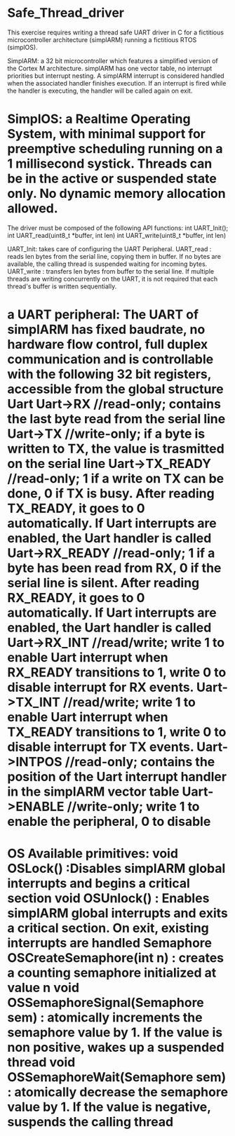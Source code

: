 # Safe_Thread_driver
This exercise requires writing a thread safe UART driver in C for a fictitious microcontroller architecture
(simplARM) running a fictitious RTOS (simplOS).

SimplARM: a 32 bit microcontroller which features a simplified version of the Cortex M architecture. simplARM has
one vector table, no interrupt priorities but interrupt nesting. A simplARM interrupt is considered handled when the
associated handler finishes execution. If an interrupt is fired while the handler is executing, the handler will be called
again on exit.

SimplOS: a Realtime Operating System, with minimal support for preemptive scheduling running on a 1 millisecond
systick. Threads can be in the active or suspended state only. No dynamic memory allocation allowed.
============================================================================================================
The driver must be composed of the following API functions:
int UART_Init();
int UART_read(uint8_t *buffer, int len)
int UART_write(uint8_t *buffer, int len)

UART_Init: takes care of configuring the UART Peripheral.
UART_read : reads len bytes from the serial line, copying them in buffer. If no bytes are available, the calling thread is
suspended waiting for incoming bytes.
UART_write : transfers len bytes from buffer to the serial line. If multiple threads are writing concurrently on the UART,
it is not required that each thread's buffer is written sequentially.

a UART peripheral:
The UART of simplARM has fixed baudrate, no hardware flow control, full duplex communication and is controllable
with the following 32 bit registers, accessible from the global structure Uart
Uart->RX //read-only; contains the last byte read from the serial line
Uart->TX //write-only; if a byte is written to TX, the value is trasmitted on the serial line
Uart->TX_READY //read-only; 1 if a write on TX can be done, 0 if TX is busy. After reading TX_READY, it goes
to 0 automatically. If Uart interrupts are enabled, the Uart handler is called
Uart->RX_READY //read-only; 1 if a byte has been read from RX, 0 if the serial line is silent. After reading
RX_READY, it goes to 0 automatically. If Uart interrupts are enabled, the Uart handler is called
Uart->RX_INT //read/write; write 1 to enable Uart interrupt when RX_READY transitions to 1, write 0 to disable
interrupt for RX events.
Uart->TX_INT //read/write; write 1 to enable Uart interrupt when TX_READY transitions to 1, write 0 to disable
interrupt for TX events.
Uart->INTPOS //read-only; contains the position of the Uart interrupt handler in the simplARM vector table
Uart->ENABLE //write-only; write 1 to enable the peripheral, 0 to disable
=========================================================================================================
OS Available primitives:
void OSLock() :Disables simplARM global interrupts and begins a critical section
void OSUnlock() : Enables simplARM global interrupts and exits a critical section. On exit, existing interrupts are
handled
Semaphore OSCreateSemaphore(int n) : creates a counting semaphore initialized at value n
void OSSemaphoreSignal(Semaphore sem) : atomically increments the semaphore value by 1. If the value is non
positive, wakes up a suspended thread
void OSSemaphoreWait(Semaphore sem) : atomically decrease the semaphore value by 1. If the value is negative,
suspends the calling thread
===================================================================================================



